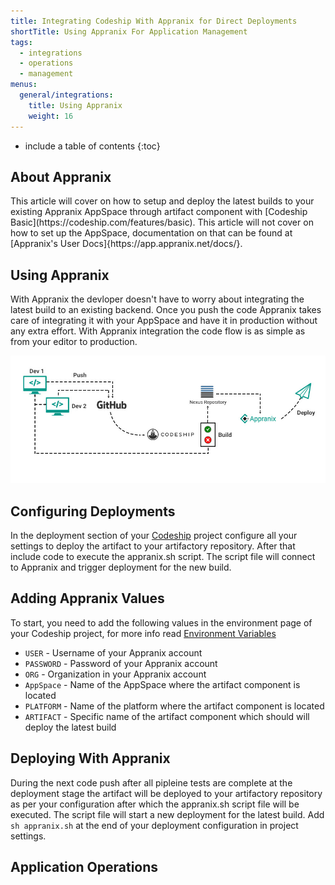 ```yaml
---
title: Integrating Codeship With Appranix for Direct Deployments
shortTitle: Using Appranix For Application Management
tags:
  - integrations
  - operations
  - management
menus:
  general/integrations:
    title: Using Appranix
    weight: 16
---
```


* include a table of contents
{:toc}

## About Appranix

<div class="info-block">
This article will cover on how to setup and deploy the latest builds to your existing Appranix AppSpace through artifact component with [Codeship Basic](https://codeship.com/features/basic). This article will not cover on how to set up the AppSpace, documentation on that can be found at [Appranix's User Docs]{https://app.appranix.net/docs/}.
</div>

## Using Appranix

With Appranix the devloper doesn't have to worry about integrating the latest build to an existing backend.
Once you push the code Appranix takes care of integrating it with your AppSpace and have it in production without any extra effort. With Appranix integration the code flow is as simple as from your editor to production.

![Appranix DevOps Flow](https://github.com/RushinthJohn/documentation/blob/appranix/images/integrations/appranix-code-flow.jpg)

## Configuring Deployments

In the deployment section of your [Codeship](https://codeship.com/) project configure all your settings to deploy the artifact to your artifactory repository.
After that include code to execute the appranix.sh script.
The script file will connect to Appranix and trigger deployment for the new build.

## Adding Appranix Values

To start, you need to add the following values in the environment page of your Codeship project, for more info read [Environment Variables](https://documentation.codeship.com/basic/builds-and-configuration/set-environment-variables/)

- `USER` - Username of your Appranix account
- `PASSWORD` - Password of your Appranix account
- `ORG` - Organization in your Appranix account
- `AppSpace` - Name of the AppSpace where the artifact component is located
- `PLATFORM` - Name of the platform where the artifact component is located
- `ARTIFACT` - Specific name of the artifact component which should will deploy the latest build

## Deploying With Appranix

During the next code push after all pipleine tests are complete at the deployment stage the artifact will be deployed to your artifactory repository as per your configuration after which the appranix.sh script file will be executed. The script file will start a new deployment for the latest build.
Add `sh appranix.sh` at the end of your deployment configuration in project settings.

## Application Operations
